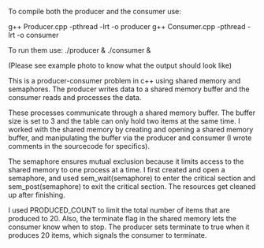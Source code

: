 To compile both the producer and the consumer use:


  g++ Producer.cpp -pthread -lrt -o producer
  g++ Consumer.cpp -pthread -lrt -o consumer

To run them use:
./producer & ./consumer &

(Please see example photo to know what the output should look like)

This is a producer-consumer problem in c++ using shared memory and semaphores. The producer writes data to a shared memory buffer and the consumer reads and processes the data.

These processes communicate through a shared memory buffer. The buffer size is set to 3 and the table can only hold two items at the same time. I worked with the shared memory by creating and opening a shared memory buffer, and manipulating the buffer via the producer and consumer (I wrote comments in the sourcecode for specifics).

The semaphore ensures mutual exclusion because it limits access to the shared memory to one process at a time. I first created and open a semaphore, and used sem_wait(semaphore) to enter the critical section and sem_post(semaphore) to exit the critical section. The resources get cleaned up after finishing.

I used PRODUCED_COUNT to limit the total number of items that are produced to 20. Also, the terminate flag in the shared memory lets the consumer know when to stop. The producer sets terminate to true when it produces 20 items, which signals the consumer to terminate.
